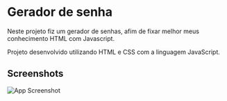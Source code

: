 
# Gerador de senha

Neste projeto fiz um gerador de senhas, afim de fixar melhor meus conhecimento HTML com Javascript.

Projeto desenvolvido utilizando HTML e CSS com a linguagem JavaScript.



## Screenshots

![App Screenshot](https://github.com/CarlosAliSchutz/PingPong/blob/main/img/Gerador.png)


